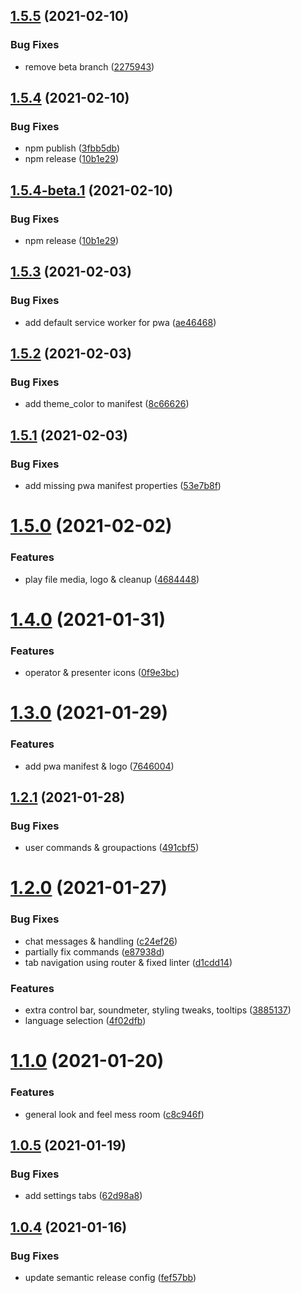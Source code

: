 ## [1.5.5](https://github.com/garage44/pyrite/compare/v1.5.4...v1.5.5) (2021-02-10)


### Bug Fixes

* remove beta branch ([2275943](https://github.com/garage44/pyrite/commit/2275943ed8a8ce48253598c41f2c774bcec51976))

## [1.5.4](https://github.com/garage44/pyrite/compare/v1.5.3...v1.5.4) (2021-02-10)


### Bug Fixes

* npm publish ([3fbb5db](https://github.com/garage44/pyrite/commit/3fbb5dbd55f73b3c2dcc50a80ad53235942ae820))
* npm release ([10b1e29](https://github.com/garage44/pyrite/commit/10b1e29657f9f819af3705492dec14f9933f3198))

## [1.5.4-beta.1](https://github.com/garage44/pyrite/compare/v1.5.3...v1.5.4-beta.1) (2021-02-10)


### Bug Fixes

* npm release ([10b1e29](https://github.com/garage44/pyrite/commit/10b1e29657f9f819af3705492dec14f9933f3198))

## [1.5.3](https://github.com/garage44/pyrite/compare/v1.5.2...v1.5.3) (2021-02-03)


### Bug Fixes

* add default service worker for pwa ([ae46468](https://github.com/garage44/pyrite/commit/ae46468a288a443cabb40ebe1a36a119d8fa2423))

## [1.5.2](https://github.com/garage44/pyrite/compare/v1.5.1...v1.5.2) (2021-02-03)


### Bug Fixes

* add theme_color to manifest ([8c66626](https://github.com/garage44/pyrite/commit/8c66626027800d7b9adfa88ccfc959cb9d5cd79b))

## [1.5.1](https://github.com/garage44/pyrite/compare/v1.5.0...v1.5.1) (2021-02-03)


### Bug Fixes

* add missing pwa manifest properties ([53e7b8f](https://github.com/garage44/pyrite/commit/53e7b8f30ef155999a4223947b2a32fbbddf6773))

# [1.5.0](https://github.com/garage44/pyrite/compare/v1.4.0...v1.5.0) (2021-02-02)


### Features

* play file media, logo & cleanup ([4684448](https://github.com/garage44/pyrite/commit/46844486c1d6b175c57774bdbcc1260a259ccab7))

# [1.4.0](https://github.com/garage44/pyrite/compare/v1.3.0...v1.4.0) (2021-01-31)


### Features

* operator & presenter icons ([0f9e3bc](https://github.com/garage44/pyrite/commit/0f9e3bc51a742cacafe5b8b32c63a33cd38f2de2))

# [1.3.0](https://github.com/garage44/pyrite/compare/v1.2.1...v1.3.0) (2021-01-29)


### Features

* add pwa manifest & logo ([7646004](https://github.com/garage44/pyrite/commit/764600483fdac34e8c125f815fd84e889d84ff5e))

## [1.2.1](https://github.com/garage44/pyrite/compare/v1.2.0...v1.2.1) (2021-01-28)


### Bug Fixes

* user commands & groupactions ([491cbf5](https://github.com/garage44/pyrite/commit/491cbf549cbe5ceb9d70542e685fed0295f61215))

# [1.2.0](https://github.com/garage44/pyrite/compare/v1.1.0...v1.2.0) (2021-01-27)


### Bug Fixes

* chat messages & handling ([c24ef26](https://github.com/garage44/pyrite/commit/c24ef269ee1b453df0769fdab768f0e73e3ec938))
* partially fix commands ([e87938d](https://github.com/garage44/pyrite/commit/e87938d558fc64558ae2289ef4cac19565208a76))
* tab navigation using router & fixed linter ([d1cdd14](https://github.com/garage44/pyrite/commit/d1cdd149ee08501b5f5fe9b51f531842addb76f9))


### Features

* extra control bar, soundmeter, styling tweaks, tooltips ([3885137](https://github.com/garage44/pyrite/commit/3885137cda4ba67c829517623cc49018b6611dea))
* language selection ([4f02dfb](https://github.com/garage44/pyrite/commit/4f02dfbac892dd3a2eebc22255d5e612ca149638))

# [1.1.0](https://github.com/garage44/pyrite/compare/v1.0.5...v1.1.0) (2021-01-20)


### Features

* general look and feel mess room ([c8c946f](https://github.com/garage44/pyrite/commit/c8c946f575c625b99441530683325eae8dc1e7b4))

## [1.0.5](https://github.com/garage44/pyrite/compare/v1.0.4...v1.0.5) (2021-01-19)


### Bug Fixes

* add settings tabs ([62d98a8](https://github.com/garage44/pyrite/commit/62d98a83a400c1f0b191e16645af533118e8cb4d))

## [1.0.4](https://github.com/garage44/pyrite/compare/v1.0.3...v1.0.4) (2021-01-16)


### Bug Fixes

* update semantic release config ([fef57bb](https://github.com/garage44/pyrite/commit/fef57bbdb6b44f7c1d46dd365639606d793900f5))
